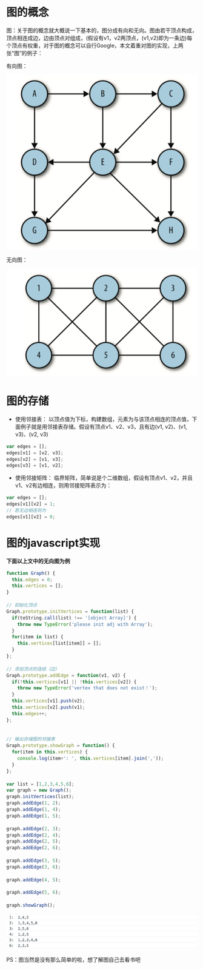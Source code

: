 
# 图的概念

图：关于图的概念就大概说一下基本的，图分成有向和无向。图由若干顶点构成，顶点相连成边，边由顶点对组成，(假设有v1，v2两顶点，(v1,v2)即为一条边)每个顶点有权重，对于图的概念可以自行Google，本文着重对图的实现，上两张“图”的例子：

有向图：

<img src="./asset/2838289-34f3c4e8246fdbfd.png" alt="图的javascript实现"/>

无向图：

<img src="./asset/2838289-1effeaaa6413bc13.png" alt="图的javascript实现"/>

# 图的存储

- 使用邻接表：
以顶点值为下标，构建数组，元素为与该顶点相连的顶点值，下面例子就是用邻接表存储。假设有顶点v1、v2、v3，且有边(v1, v2)、(v1, v3)、(v2, v3)
```js
var edges = [];
edges[v1] = [v2, v3];
edges[v2] = [v1, v3];
edges[v3] = [v1, v2];
```

- 使用邻接矩阵：
临界矩阵，简单说是个二维数组，假设有顶点v1、v2，并且v1、v2有边相连，则用邻接矩阵表示为：
```js
var edges = [];
edges[v1][v2] = 1;
// 若无边相连则为
edges[v1][v2] = 0;
```

# 图的javascript实现

**下面以上文中的无向图为例**
```js
function Graph() {
  this.edges = 0;
  this.vertices = [];
}

// 初始化顶点
Graph.prototype.initVertices = function(list) {
  if(toString.call(list) !== '[object Array]') {
    throw new TypeError('please init adj with Array');
  }
  for(item in list) {
    this.vertices[list[item]] = [];
  }
};

// 添加顶点的连结（边）
Graph.prototype.addEdge = function(v1, v2) {
  if(!this.vertices[v1] || !this.vertices[v2]) {
    throw new TypeError('vertex that does not exist！');
  }
  this.vertices[v1].push(v2);
  this.vertices[v2].push(v1);
  this.edges++; 
};


// 输出存储图的邻接表
Graph.prototype.showGraph = function() {
  for(item in this.vertices) {
    console.log(item+': ', this.vertices[item].join(','));
  }
};

var list = [1,2,3,4,5,6];
var graph = new Graph();
graph.initVertices(list);
graph.addEdge(1, 2);
graph.addEdge(1, 4);
graph.addEdge(1, 5);

graph.addEdge(2, 3);
graph.addEdge(2, 4);
graph.addEdge(2, 5);
graph.addEdge(2, 6);

graph.addEdge(3, 5);
graph.addEdge(3, 6);

graph.addEdge(4, 5);

graph.addEdge(5, 6);

graph.showGraph();
```

<img src="./asset/2838289-1e184a4fff1588ef.png" alt="图的javascript实现"/>

PS：图当然是没有那么简单的啦，想了解图自己去看书吧
